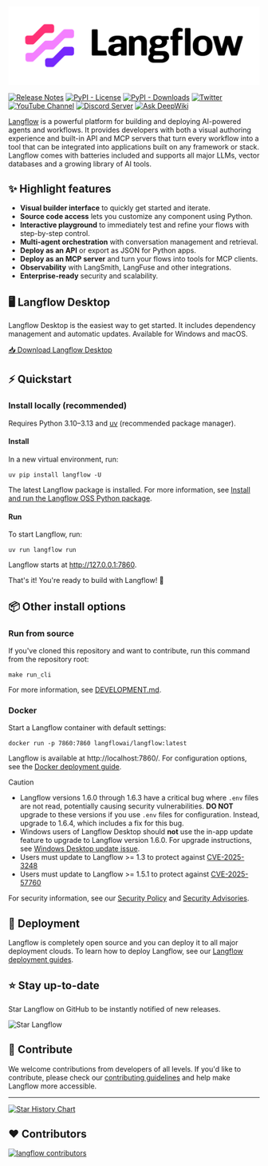 <!-- markdownlint-disable MD030 -->

<picture>
  <source media="(prefers-color-scheme: dark)" srcset="./docs/static/img/langflow-logo-color-blue-bg.svg">
  <img src="./docs/static/img/langflow-logo-color-black-solid.svg" alt="Langflow logo">
</picture>

[![Release Notes](https://img.shields.io/github/release/langflow-ai/langflow?style=flat-square)](https://github.com/langflow-ai/langflow/releases)
[![PyPI - License](https://img.shields.io/badge/license-MIT-orange)](https://opensource.org/licenses/MIT)
[![PyPI - Downloads](https://img.shields.io/pypi/dm/langflow?style=flat-square)](https://pypistats.org/packages/langflow)
[![Twitter](https://img.shields.io/twitter/url/https/twitter.com/langflow-ai.svg?style=social&label=Follow%20%40Langflow)](https://twitter.com/langflow_ai)
[![YouTube Channel](https://img.shields.io/youtube/channel/subscribers/UCn2bInQrjdDYKEEmbpwblLQ?label=Subscribe)](https://www.youtube.com/@Langflow)
[![Discord Server](https://img.shields.io/discord/1116803230643527710?logo=discord&style=social&label=Join)](https://discord.gg/EqksyE2EX9)
[![Ask DeepWiki](https://deepwiki.com/badge.svg)](https://deepwiki.com/langflow-ai/langflow)

[Langflow](https://langflow.org) is a powerful platform for building and deploying AI-powered agents and workflows. It provides developers with both a visual authoring experience and built-in API and MCP servers that turn every workflow into a tool that can be integrated into applications built on any framework or stack. Langflow comes with batteries included and supports all major LLMs, vector databases and a growing library of AI tools.

## ✨ Highlight features

- **Visual builder interface** to quickly get started and iterate.
- **Source code access** lets you customize any component using Python.
- **Interactive playground** to immediately test and refine your flows with step-by-step control.
- **Multi-agent orchestration** with conversation management and retrieval.
- **Deploy as an API** or export as JSON for Python apps.
- **Deploy as an MCP server** and turn your flows into tools for MCP clients.
- **Observability** with LangSmith, LangFuse and other integrations.
- **Enterprise-ready** security and scalability.

## 🖥️  Langflow Desktop

Langflow Desktop is the easiest way to get started. It includes dependency management and automatic updates.
Available for Windows and macOS.

[📥 Download Langflow Desktop](https://www.langflow.org/desktop)

## ⚡️ Quickstart

### Install locally (recommended)

Requires Python 3.10–3.13 and [uv](https://docs.astral.sh/uv/getting-started/installation/) (recommended package manager).

#### Install

In a new virtual environment, run:
```shell
uv pip install langflow -U
```

The latest Langflow package is installed.
For more information, see [Install and run the Langflow OSS Python package](https://docs.langflow.org/get-started-installation#install-and-run-the-langflow-oss-python-package).

#### Run

To start Langflow, run:
```shell
uv run langflow run
```

Langflow starts at http://127.0.0.1:7860.

That's it! You're ready to build with Langflow! 🎉

## 📦 Other install options

### Run from source
If you've cloned this repository and want to contribute, run this command from the repository root:
```shell
make run_cli
```
For more information, see [DEVELOPMENT.md](./DEVELOPMENT.md).

### Docker
Start a Langflow container with default settings:
```shell
docker run -p 7860:7860 langflowai/langflow:latest
```
Langflow is available at http://localhost:7860/.
For configuration options, see the [Docker deployment guide](https://docs.langflow.org/deployment-docker).

> [!CAUTION]
> - Langflow versions 1.6.0 through 1.6.3 have a critical bug where `.env` files are not read, potentially causing security vulnerabilities. **DO NOT** upgrade to these versions if you use `.env` files for configuration. Instead, upgrade to 1.6.4, which includes a fix for this bug.
> - Windows users of Langflow Desktop should **not** use the in-app update feature to upgrade to Langflow version 1.6.0. For upgrade instructions, see [Windows Desktop update issue](https://docs.langflow.org/release-notes#windows-desktop-update-issue).
> - Users must update to Langflow >= 1.3 to protect against [CVE-2025-3248](https://nvd.nist.gov/vuln/detail/CVE-2025-3248)
> - Users must update to Langflow >= 1.5.1 to protect against [CVE-2025-57760](https://github.com/langflow-ai/langflow/security/advisories/GHSA-4gv9-mp8m-592r)
>
> For security information, see our [Security Policy](./SECURITY.md) and [Security Advisories](https://github.com/langflow-ai/langflow/security/advisories).

## 🚀 Deployment

Langflow is completely open source and you can deploy it to all major deployment clouds. To learn how to deploy Langflow, see our [Langflow deployment guides](https://docs.langflow.org/deployment-overview).

## ⭐ Stay up-to-date

Star Langflow on GitHub to be instantly notified of new releases.

![Star Langflow](https://github.com/user-attachments/assets/03168b17-a11d-4b2a-b0f7-c1cce69e5a2c)

## 👋 Contribute

We welcome contributions from developers of all levels. If you'd like to contribute, please check our [contributing guidelines](./CONTRIBUTING.md) and help make Langflow more accessible.

---

[![Star History Chart](https://api.star-history.com/svg?repos=langflow-ai/langflow&type=Timeline)](https://star-history.com/#langflow-ai/langflow&Date)

## ❤️ Contributors

[![langflow contributors](https://contrib.rocks/image?repo=langflow-ai/langflow)](https://github.com/langflow-ai/langflow/graphs/contributors)
